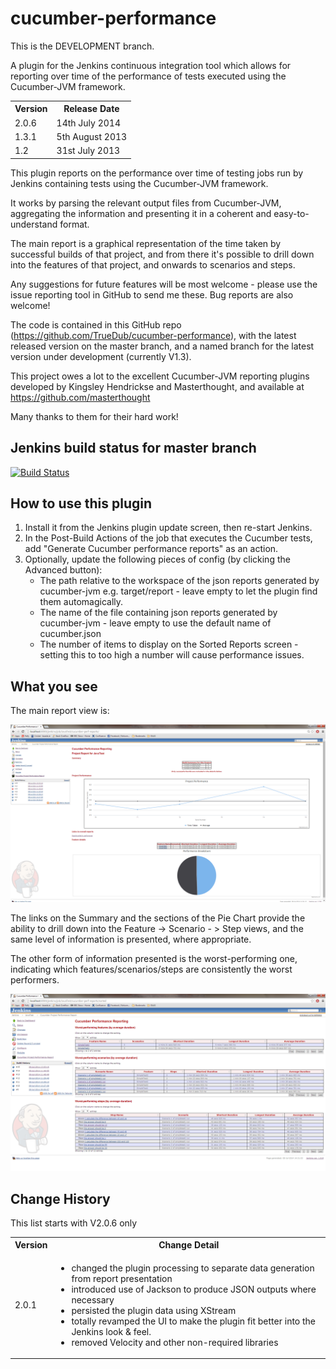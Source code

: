 cucumber-performance
====================

This is the DEVELOPMENT branch.

A plugin for the Jenkins continuous integration tool which allows for reporting over time of the performance of tests executed using the Cucumber-JVM framework.

<table>
<tr><th>Version</th><th>Release Date</th></tr>
<tr><td>2.0.6</td><td>14th July 2014</td></tr>
<tr><td>1.3.1</td><td>5th August 2013</td></tr>
<tr><td>1.2</td><td>31st July 2013</td></tr>
</table>

This plugin reports on the performance over time of testing jobs run by Jenkins containing tests using the Cucumber-JVM framework.

It works by parsing the relevant output files from Cucumber-JVM, aggregating the information and presenting it in a coherent and easy-to-understand format.

The main report is a graphical representation of the time taken by successful builds of that project, and from there it's possible to drill down into the features of that project, and onwards to scenarios and steps.

Any suggestions for future features will be most welcome - please use the issue reporting tool in GitHub to send me these. Bug reports are also welcome!

The code is contained in this GitHub repo (https://github.com/TrueDub/cucumber-performance), with the latest released version on the master branch, and a named branch for the latest version under development (currently V1.3). 

This project owes a lot to the excellent Cucumber-JVM reporting plugins developed by Kingsley Hendrickse and Masterthought, and available at https://github.com/masterthought

Many thanks to them for their hard work!

Jenkins build status for master branch
--------------------------------------

[![Build Status](https://buildhive.cloudbees.com/job/TrueDub/job/cucumber-performance/badge/icon)](https://buildhive.cloudbees.com/job/TrueDub/job/cucumber-performance/)

How to use this plugin
----------------------
<ol>
<li>Install it from the Jenkins plugin update screen, then re-start Jenkins.
<li>In the Post-Build Actions of the job that executes the Cucumber tests, add "Generate Cucumber performance reports" as an action.
<li>Optionally, update the following pieces of config (by clicking the Advanced button):
    <ul><li>The path relative to the workspace of the json reports generated by cucumber-jvm e.g. target/report - leave empty to let the plugin find them automagically.
    <li>The name of the file containing json reports generated by cucumber-jvm - leave empty to use the default name of cucumber.json
    <li>The number of items to display on the Sorted Reports screen - setting this to too high a number will cause performance issues.
    </ul>
</ol>

What you see
------------

The main report view is:

![Project View](/images/projectview.png)

The links on the Summary and the sections of the Pie Chart provide the ability to drill down into the Feature -> Scenario - > Step views, and the same level of information is presented, where appropriate.

The other form of information presented is the worst-performing one, indicating which features/scenarios/steps are consistently the worst performers.

![Project View](/images/sortedview.png)


Change History
--------------

This list starts with V2.0.6 only

<table>
<tr><th>Version</th><th>Change Detail</th></tr>
<tr><td>2.0.1</td><td>
<ul>
   <li>changed the plugin processing to separate data generation from report presentation
   <li>introduced use of Jackson to produce JSON outputs where necessary
   <li>persisted the plugin data using XStream
   <li>totally revamped the UI to make the plugin fit better into the Jenkins look & feel.
   <li>removed Velocity and other non-required libraries
</td></tr>
</table>

